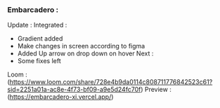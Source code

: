 ### Embarcadero :
Update : 
Integrated  :
-  Gradient added
-  Make changes in screen according to figma 
-  Added Up arrow on drop down on hover 
Next : 
-  Some fixes left


Loom : (https://www.loom.com/share/728e4b9da0114c808711776842523c61?sid=2251a01a-ac8e-4f73-bf09-a9e5d24fc70f)
Preview : (https://embarcadero-xi.vercel.app/)
